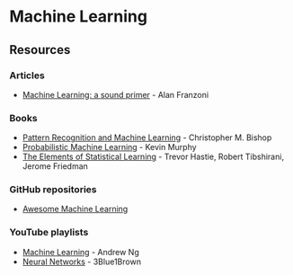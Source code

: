 # Machine Learning

## Resources

### Articles

* [Machine Learning: a sound primer](https://www.franzoni.eu/machine-learning-a-sound-primer/) - Alan Franzoni

### Books

* [Pattern Recognition and Machine Learning](http://users.isr.ist.utl.pt/\~wurmd/Livros/school/Bishop%20-%20Pattern%20Recognition%20And%20Machine%20Learning%20-%20Springer%20%202006.pdf) - Christopher M. Bishop
* [Probabilistic Machine Learning](https://probml.github.io/pml-book/) - Kevin Murphy
* [The Elements of Statistical Learning](https://hastie.su.domains/Papers/ESLII.pdf) - Trevor Hastie, Robert Tibshirani, Jerome Friedman

### GitHub repositories

* [Awesome Machine Learning](https://github.com/josephmisiti/awesome-machine-learning)

### YouTube playlists

* [Machine Learning](https://www.youtube.com/playlist?list=PLLssT5z\_DsK-h9vYZkQkYNWcItqhlRJLN) - Andrew Ng
* [Neural Networks](https://www.youtube.com/playlist?list=PLZHQObOWTQDNU6R1\_67000Dx\_ZCJB-3pi) - 3Blue1Brown
